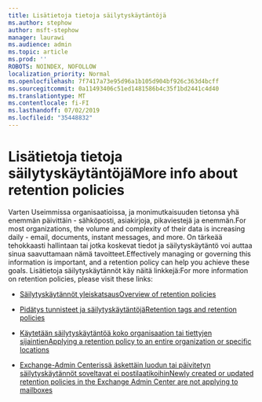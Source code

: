 ```yaml
---
title: Lisätietoja tietoja säilytyskäytäntöjä
ms.author: stephow
author: msft-stephow
manager: laurawi
ms.audience: admin
ms.topic: article
ms.prod: ''
ROBOTS: NOINDEX, NOFOLLOW
localization_priority: Normal
ms.openlocfilehash: 7f7417a73e95d96a1b105d904bf926c363d4bcff
ms.sourcegitcommit: 0a11493406c51ed1481586b4c35f1bd2441c4d40
ms.translationtype: MT
ms.contentlocale: fi-FI
ms.lasthandoff: 07/02/2019
ms.locfileid: "35448832"
---
```

# <a name="more-info-about-retention-policies"></a><span data-ttu-id="d745b-102">Lisätietoja tietoja säilytyskäytäntöjä</span><span class="sxs-lookup"><span data-stu-id="d745b-102">More info about retention policies</span></span>

<span data-ttu-id="d745b-103">Varten Useimmissa organisaatioissa, ja monimutkaisuuden tietonsa yhä enemmän päivittäin - sähköposti, asiakirjoja, pikaviestejä ja enemmän.</span><span class="sxs-lookup"><span data-stu-id="d745b-103">For most organizations, the volume and complexity of their data is increasing daily - email, documents, instant messages, and more.</span></span>
<span data-ttu-id="d745b-104">On tärkeää tehokkaasti hallintaan tai jotka koskevat tiedot ja säilytyskäytäntö voi auttaa sinua saavuttamaan nämä tavoitteet.</span><span class="sxs-lookup"><span data-stu-id="d745b-104">Effectively managing or governing this information is important, and a retention policy can help you achieve these goals.</span></span> <span data-ttu-id="d745b-105">Lisätietoja säilytyskäytännöt käy näitä linkkejä:</span><span class="sxs-lookup"><span data-stu-id="d745b-105">For more information on retention policies, please visit these links:</span></span>

- [<span data-ttu-id="d745b-106">Säilytyskäytännöt yleiskatsaus</span><span class="sxs-lookup"><span data-stu-id="d745b-106">Overview of retention policies</span></span>](https://docs.microsoft.com/office365/securitycompliance/retention-policies)

- [<span data-ttu-id="d745b-107">Pidätys tunnisteet ja säilytyskäytäntöjä</span><span class="sxs-lookup"><span data-stu-id="d745b-107">Retention tags and retention policies</span></span>](https://docs.microsoft.com/exchange/security-and-compliance/messaging-records-management/retention-tags-and-policies)

- [<span data-ttu-id="d745b-108">Käytetään säilytyskäytäntöä koko organisaation tai tiettyjen sijaintien</span><span class="sxs-lookup"><span data-stu-id="d745b-108">Applying a retention policy to an entire organization or specific locations</span></span>](https://docs.microsoft.com/office365/securitycompliance/retention-policies#applying-a-retention-policy-to-an-entire-organization-or-specific-locations)

- [<span data-ttu-id="d745b-109">Exchange-Admin Centerissä äskettäin luodun tai päivitetyn säilytyskäytännöt soveltavat ei postilaatikoihin</span><span class="sxs-lookup"><span data-stu-id="d745b-109">Newly created or updated retention policies in the Exchange Admin Center are not applying to mailboxes</span></span>](https://docs.microsoft.com/alchemyinsights/retention-policies-in-exchange-admin-center-not-working)

